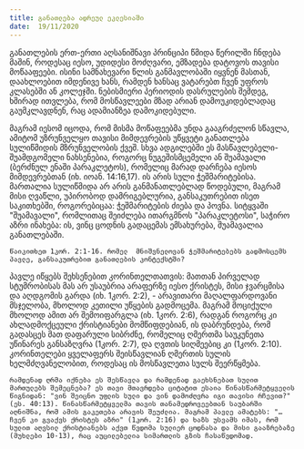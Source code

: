```yaml
---
title: განათლება ადრეულ ეკლესიაში
date:  19/11/2020
---
```


განათლების ერთ-ერთი აღსანიშნავი პრინციპი წმიდა წერილში ჩნდება მაშინ, როდესაც იესო, უდიდესი მოძღვარი, ემზადება დატოვოს თავისი მოწააფეები. ისინი სამნახევარი წლის განმავლობაში იყვნენ მასთან, დაახლოებით იმდენივე ხანს, რამდენ ხანსაც ვატარებთ ჩვენ უფროს კლასებში ან კოლეჯში. ნებისმიერი პერიოდის დასრულების შემდეგ, ხშირად ითვლება, რომ მოსწავლეები მზად არიან დამოუკიდებლადაც გაუმკლავდნენ, რაც ადამიანზეა დამოკიდებული.

მაგრამ იესომ იცოდა,  რომ მისმა მოწაფეებმა უნდა გააგრძელონ სწავლა, ამიტომ უზრუნველყო თავისი მიმდევრების უწყვეტი განათლება სულიწმიდის მზრუნველობის ქვეშ. სხვა ადგილებში ეს მასწავლებელი-შუამდგომელი ნახსენებია, როგორც ნუგეშისმცემელი ან შუამავალი (ბერძნულ ენაში პარაკლეტოს), რომელიც მარად დარჩება იესოს მიმდევრებთან (იხ. იოან. 14:16,17). ის არის სული ჭეშმარიტებისა. მართალია სულიწმიდა არ არის განმანათლებლად წოდებული, მაგრამ მისი ღვაწლი, უპირობოდ დამრიგებლურია, განსაკუთრებით ისეთ საკითხებში, როგორებიცაა: ჭეშმარიტების ძიება და პოვნა. სიტყვაში "შუამავალი", რომლითაც შეიძლება ითარგმნოს "პარაკლეტოსი", საჭირო აზრი ინახება: ის, ვინც ცოდნის გადაცემას ემსახურება, შუამავალია განათლებაში.

`წაიკითხეთ 1კორ. 2:1-16. რომელ  მნიშვნელოვან ჭეშმარიტებებს გადმოსცემს პავლე, განსაკუთრებით განათლების კონტექსტში?`

პავლე იწყებს შეხსენებით კორინთელთათვის: მათთან პირველად სტუმრობისას მას არ უსაუბრია არაფერზე იესო ქრისტეს, მისი ჯვარცმისა და აღდგომის გარდა (იხ. 1კორ. 2:2), - არავითარი მაღალფარდოვანი მსჯელობა, მხოლოდ კეთილი უწყების გადმოცემა. მაგრამ მოციქული მხოლოდ ამით არ შემოიფარგლა (იხ. 1კორ. 2:6), რადგან როგორც კი ახლადმოქცეული ქრისტიანები მომწიფდებიან, ის დაბრუნდება, რომ გადასცეს მათ დაფარული სიბრძნე, რომელიც ღმერთმა საუკუნეთა უწინარეს განსაზღვრა (1კორ. 2:7), და ღვთის სიღმეებიც კი (1კორ. 2:10). კორინთელები ყველაფერს შეისწავლიან ღმერთის სულის ხელმძღვანელობით, როდესაც ის მოსწავლეთა სულს შეერწყმება.

`რამდენად ღრმა იქნება ეს შესწავლა და რამდენად გაეხსნებათ სულით მართულებს შემეცნება? ეს თავი მთავრდება ციტატით ესაია წინასწარმეტყველის წიგნიდან: "ვინ შეიცნო უფლის სული და ვინ დამოძღვრა იგი თავისი რჩევით?" (ეს. 40:13). წინასწარმეტყველმა თავის თანამედროვეებთან საუბარში აღნიშნა, რომ ამის გაკეთება არავის შეუძლია. მაგრამ პავლე ამატებს: "…ჩვენ კი გვაქვს ქრისტეს აზრი" (1კორ. 2:16) და ხაზს უსვამს იმას, რომ სულით აღვსილ ქრისტიანებს აქვთ წვდომა სულიერ ცოდნასა და მისი გააზრებაზე (მუხლები 10-13), რაც აუცილებელია სიმართლის გზის ჩასაწვდომად.`